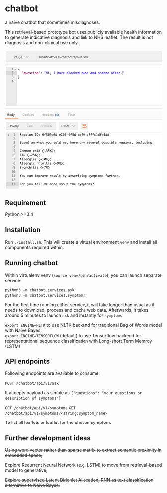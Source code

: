 # chatbot
a naive chatbot that sometimes misdiagnoses.

This retrieval-based prototype bot uses publicly available health information to generate indicative diagnosis and link to NHS leaflet. The result is not diagnosis and non-clinical use only.

![alt text](screenshots/example_cold.png "example common cold")

## Requirement
Python >=3.4  

## Installation
Run `./install.sh`. This will create a virtual environment `venv` and install all components required within.

## Running chatbot
Within virtualenv venv (`source venv/bin/activate`), you can launch separate service:

`python3 -m chatbot.services.ask`;  
`python3 -m chatbot.services.symptoms`

For the first time running either service, it will take longer than usual as it needs to download, process and cache web data. Afterwards, it takes around 5 minutes to launch `ask` and instantly for `symptoms`.

`export ENGINE=NLTK` to use NLTK backend for traditional Bag of Words model with Naive Bayes  
`export ENGINE=TENSORFLOW` (default) to use Tensorflow backend for representational sequence classification with Long-short Term Memroy (LSTM)

## API endpoints
Following endpoints are available to consume:

`POST /chatbot/api/v1/ask`

It accepts payload as simple as `{"questions": "your questions or description of symptoms"}`


`GET /chatbot/api/v1/symptoms`
`GET /chatbot/api/v1/symptoms/<string:symptom_name>`

To list all leaflets or leaflet for the chosen symptom.

## Further development ideas
~~Using word vector rather than sparse matrix to extract semantic proximity in embedded space;~~

Explore Recurrent Neural Network (e.g. LSTM) to move from retrieval-based model to generative;

~~Explore supervised Latent Dirichlet Allocation, RNN as text classification alternative to Naive Bayes.~~
